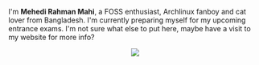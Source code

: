<p>I'm <b>Mehedi Rahman Mahi</b>, a FOSS enthusiast, Archlinux fanboy and cat lover from Bangladesh. I'm currently preparing myself for my upcoming entrance exams. I'm not sure what else to put here, maybe have a visit to my website for more info?</p>
<p align="center"><img src="https://github-readme-stats.vercel.app/api?username=mehedirm6244&show_icons=true&locale=en" /></p>
